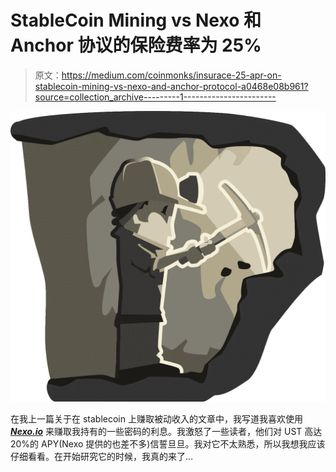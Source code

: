 # StableCoin Mining vs Nexo 和 Anchor 协议的保险费率为 25%

> 原文：<https://medium.com/coinmonks/insurace-25-apr-on-stablecoin-mining-vs-nexo-and-anchor-protocol-a0468e08b961?source=collection_archive---------1----------------------->

![](img/2fc98d7b19346e431fd287cbfa13adc0.png)

在我上一篇关于在 stablecoin 上赚取被动收入的文章中，我写道我喜欢使用 [***Nexo.io***](https://nexo.io/) 来赚取我持有的一些密码的利息。我激怒了一些读者，他们对 UST 高达 20%的 APY(Nexo 提供的也差不多)信誓旦旦。我对它不太熟悉，所以我想我应该仔细看看。在开始研究它的时候，我真的来了…